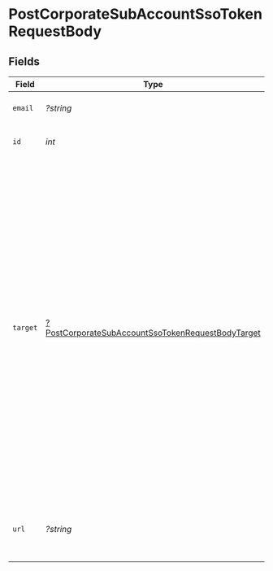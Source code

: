 # PostCorporateSubAccountSsoTokenRequestBody


## Fields

| Field                                                                                                                                                                                                                                                                                                                                                                                                                                                                                                                       | Type                                                                                                                                                                                                                                                                                                                                                                                                                                                                                                                        | Required                                                                                                                                                                                                                                                                                                                                                                                                                                                                                                                    | Description                                                                                                                                                                                                                                                                                                                                                                                                                                                                                                                 | Example                                                                                                                                                                                                                                                                                                                                                                                                                                                                                                                     |
| --------------------------------------------------------------------------------------------------------------------------------------------------------------------------------------------------------------------------------------------------------------------------------------------------------------------------------------------------------------------------------------------------------------------------------------------------------------------------------------------------------------------------- | --------------------------------------------------------------------------------------------------------------------------------------------------------------------------------------------------------------------------------------------------------------------------------------------------------------------------------------------------------------------------------------------------------------------------------------------------------------------------------------------------------------------------- | --------------------------------------------------------------------------------------------------------------------------------------------------------------------------------------------------------------------------------------------------------------------------------------------------------------------------------------------------------------------------------------------------------------------------------------------------------------------------------------------------------------------------- | --------------------------------------------------------------------------------------------------------------------------------------------------------------------------------------------------------------------------------------------------------------------------------------------------------------------------------------------------------------------------------------------------------------------------------------------------------------------------------------------------------------------------- | --------------------------------------------------------------------------------------------------------------------------------------------------------------------------------------------------------------------------------------------------------------------------------------------------------------------------------------------------------------------------------------------------------------------------------------------------------------------------------------------------------------------------- |
| `email`                                                                                                                                                                                                                                                                                                                                                                                                                                                                                                                     | *?string*                                                                                                                                                                                                                                                                                                                                                                                                                                                                                                                   | :heavy_minus_sign:                                                                                                                                                                                                                                                                                                                                                                                                                                                                                                          | User email of sub-account organization                                                                                                                                                                                                                                                                                                                                                                                                                                                                                      | vipin+subaccount@brevo.com                                                                                                                                                                                                                                                                                                                                                                                                                                                                                                  |
| `id`                                                                                                                                                                                                                                                                                                                                                                                                                                                                                                                        | *int*                                                                                                                                                                                                                                                                                                                                                                                                                                                                                                                       | :heavy_check_mark:                                                                                                                                                                                                                                                                                                                                                                                                                                                                                                          | Id of the sub-account organization                                                                                                                                                                                                                                                                                                                                                                                                                                                                                          | 3232323                                                                                                                                                                                                                                                                                                                                                                                                                                                                                                                     |
| `target`                                                                                                                                                                                                                                                                                                                                                                                                                                                                                                                    | [?PostCorporateSubAccountSsoTokenRequestBodyTarget](../../models/operations/PostCorporateSubAccountSsoTokenRequestBodyTarget.md)                                                                                                                                                                                                                                                                                                                                                                                            | :heavy_minus_sign:                                                                                                                                                                                                                                                                                                                                                                                                                                                                                                          | **Set target after login success**<br/>* **automation** - Redirect to Automation after login<br/>* **email_campaign** - Redirect to Email Campaign after login<br/>* **contacts** - Redirect to Contacts after login<br/>* **landing_pages** - Redirect to Landing Pages after login<br/>* **email_transactional** - Redirect to Email Transactional after login<br/>* **senders** - Redirect to Senders after login<br/>* **sms_campaign** - Redirect to Sms Campaign after login<br/>* **sms_transactional** - Redirect to Sms Transactional after login<br/> | contacts                                                                                                                                                                                                                                                                                                                                                                                                                                                                                                                    |
| `url`                                                                                                                                                                                                                                                                                                                                                                                                                                                                                                                       | *?string*                                                                                                                                                                                                                                                                                                                                                                                                                                                                                                                   | :heavy_minus_sign:                                                                                                                                                                                                                                                                                                                                                                                                                                                                                                          | Set the full target URL after login success. The user will land directly on this target URL after login                                                                                                                                                                                                                                                                                                                                                                                                                     | https://app.brevo.com/senders/domain/list                                                                                                                                                                                                                                                                                                                                                                                                                                                                                   |